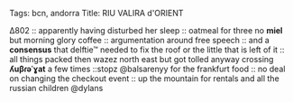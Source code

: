 Tags: bcn, andorra
Title: RIU VALIRA d'ORIENT
  
∆802 :: apparently having disturbed her sleep :: oatmeal for three no **miel** but morning glory coffee :: argumentation around free speech :: and a **consensus** that delftie™ needed to fix the roof or the little that is left of it :: all things packed then wazez north east but got tolled anyway crossing **ʎuβɾəˈɣat** a few times ::stopz @balsarenyy for the frankfurt food :: no deal on changing the checkout event :: up the mountain for rentals and all the russian children @dylans  
